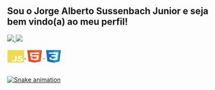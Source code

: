 ## Sou o Jorge Alberto Sussenbach Junior e seja bem vindo(a) ao meu perfil!

 <div>
   <a href="https://github.com/jucaju09">
   <img height="180em" src="https://github-readme-stats.vercel.app/api?username=jucaju09&show_icons=true&theme=radical&include_all_commits=true&count_private=true"/>
   <img height="180em" src="https://github-readme-stats.vercel.app/api/top-langs/?username=jucaju09&layout=compact&langs_count=6&theme=merko"/>

</div>
<div style="display: inline_block"><br>
  <img align="center" alt="Js" height="30" width="40" src="https://raw.githubusercontent.com/devicons/devicon/master/icons/javascript/javascript-plain.svg">
  <img align="center" alt="HTML" height="30" width="40" src="https://raw.githubusercontent.com/devicons/devicon/master/icons/html5/html5-original.svg">
  <img align="center" alt="CSS" height="30" width="40" src="https://raw.githubusercontent.com/devicons/devicon/master/icons/css3/css3-original.svg">
</div>
 
 <br>
 

 
<div> 
   
 
  ![Snake animation](https://github.com/devemdobro/devemdobro/blob/output/github-contribution-grid-snake.svg)

</div>
